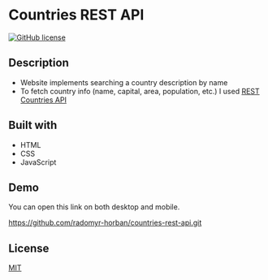 # Countries REST API

[![GitHub license](https://img.shields.io/github/license/Radomyr-kh/countries-rest-api?label=license)](https://github.com/Radomyr-kh/countries-rest-api/blob/main/LICENSE.md)

## Description

- Website implements searching a country description by name
- To fetch country info (name, capital, area, population, etc.) I used [REST Countries API](https://restcountries.com/)

## Built with

- HTML
- CSS
- JavaScript

## Demo

You can open this link on both desktop and mobile.

https://github.com/radomyr-horban/countries-rest-api.git

## License

[MIT](https://choosealicense.com/licenses/mit/)
